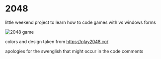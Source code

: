# 2048
little weekend project to learn how to code games with vs windows forms 

![2048 game](https://user-images.githubusercontent.com/91065258/156891221-bb63f53a-5462-4caf-9fb4-5e018b8984b3.png)

colors and design taken from https://play2048.co/


apologies for the swenglish that might occur in the code comments 
